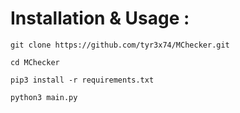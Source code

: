 # Installation & Usage :

`git clone https://github.com/tyr3x74/MChecker.git`

`cd MChecker`

`pip3 install -r requirements.txt`

`python3 main.py`

